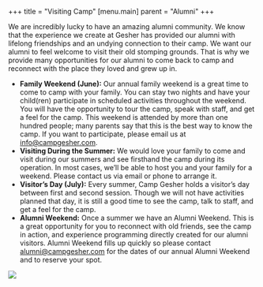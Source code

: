 +++
title = "Visiting Camp"
[menu.main]
parent = "Alumni"
+++

We are incredibly lucky to have an amazing alumni community. We know that the experience we create at Gesher has provided our alumni with lifelong friendships and an undying connection to their camp. We want our alumni to feel welcome to visit their old stomping grounds. That is why we provide many opportunities for our alumni to come back to camp and reconnect with the place they loved and grew up in.

- **Family Weekend (June):** Our annual family weekend is a great time to come to camp with your family. You can stay two nights and have your child(ren) participate in scheduled activities throughout the weekend. You will have the opportunity to tour the camp, speak with staff, and get a feel for the camp. This weekend is attended by more than one hundred people; many parents say that this is the best way to know the camp. If you want to participate, please email us at [info@campgesher.com](mailto:info@campgesher.com).
- **Visiting During the Summer:** We would love your family to come and visit during our summers and see firsthand the camp during its operation. In most cases, we’ll be able to host you and your family for a weekend. Please contact us via email or phone to arrange it.
- **Visitor’s Day (July):** Every summer, Camp Gesher holds a visitor’s day between first and second session. Though we will not have activities planned that day, it is still a good time to see the camp, talk to staff, and get a feel for the camp.
- **Alumni Weekend:** Once a summer we have an Alumni Weekend. This is a great opportunity for you to reconnect with old friends, see the camp in action, and experience programming directly created for our alumni visitors. Alumni Weekend fills up quickly so please contact [alumni@campgesher.com](mailto:alumni@campgesher.com) for the dates of our annual Alumni Weekend and to reserve your spot.

<div class="full-width">
    <img src="https://campgesher.com/assets/styles/images/banners/staylor_DSC6194.jpg" class="w-100">
</div>